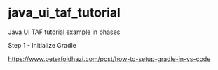 # java_ui_taf_tutorial
Java UI TAF tutorial example in phases

Step 1 - Initialize Gradle

https://www.peterfoldhazi.com/post/how-to-setup-gradle-in-vs-code